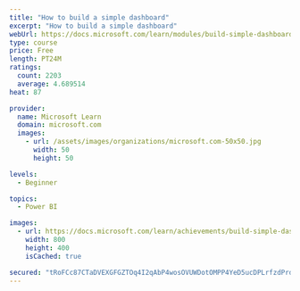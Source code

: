 ```yaml
---
title: "How to build a simple dashboard"
excerpt: "How to build a simple dashboard"
webUrl: https://docs.microsoft.com/learn/modules/build-simple-dashboard/
type: course
price: Free
length: PT24M
ratings:
  count: 2203
  average: 4.689514
heat: 87

provider:
  name: Microsoft Learn
  domain: microsoft.com
  images:
    - url: /assets/images/organizations/microsoft.com-50x50.jpg
      width: 50
      height: 50

levels:
  - Beginner

topics:
  - Power BI

images:
  - url: https://docs.microsoft.com/learn/achievements/build-simple-dashboard-social.png
    width: 800
    height: 400
    isCached: true

secured: "tRoFCc87CTaDVEXGFGZTOq4I2qAbP4wosOVUWDotOMPP4YeD5ucDPLrfzdPrdrNd95SnchiFYXO8YKAQemyQukb7IkhdSn10OjTzc4lbEp3x8GRSYnlu0lriVhd+cJzbSogFO57i9uXB/qYgOjwHzs/Pd7Aj1FrsD98UnHdtngDE4nHUZXNLxl89gKLlHi4mlH5g3SPOmvzDgtoyNstLKGUviYfG60oXQuXKdSzB640z6x4RFNiO5LLgKrrs0YTjr5PkjCRHqhM+AixoAV+r08cB06Kow4TnVpSMonb2+F+4UEuVkSystRja17L64I6nw+44jp2exMnXp8Rl6FPgjO7K4eGRnvN1CiuWly6zIxN2fnv7ZgLBvxxmGF/1ZAD/MTdbTHY2arnLWZvMYHx1W6H8sTb6TfObMEfO2wo4duk=;ULHjJTOPCzkkVjqOmwXNVQ=="
---
```


